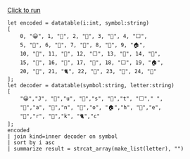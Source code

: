 [Click to run](https://dataexplorer.azure.com/clusters/help/databases/Samples?query=H4sIAAAAAAAEAF2SPU7DMBTH95zi6U2tlKFxPyhFvQBXQKhyEwtMEkdy3KGIgYEBCVo6IUBIMFAmRk7ECTgCL05i0ybLL3p++X/ImTAgVFwkIoEpJNzQO89ER06kMiGUy3xeZJPSaKnOusFJAPT0QsDft6drDCGy+HlDyCxuVoR9i/ffhAPCn69XDO3m0A5WaxqMLG5pAgf15jPh2G8eWnx4b1ajWnX7UqnWsh+PFbNWAaJad31X8cA5q9eH3l408irRP/Fo7H+1p8563jmr1Te3FTMvyfreIRu0DoPToyCjkhNRlax3St5pNwQ6ZoTeK7tpGo/RBcIFujBYoguDBtsACI3xxjRydH2jQpcZC3RB8RxdABR+v6oZNbqgmKIrAGMbsLlBwRVcFFJBKlUylUpR3DZ2oZq7RGfKQhuYL0ECL+Pqe5HnXMtLAVqUi8xQR9RBzM2Ma82XnZynYpbJ0nTqhrokj93gD2I5M8q7AgAA)

```kql
let encoded = datatable(i:int, symbol:string)
[
    0, "😀", 1, "🦄", 2, "🐍", 3, "🌴", 4, "⬜",
    5, "🍎", 6, "🥜", 7, "🐙", 8, "🌴", 9, "🏠",
    10, "🥚", 11, "🤖", 12, "⬜", 13, "🎋", 14, "🦄",
    15, "🐍", 16, "🌴", 17, "🐙", 18, "⬜", 19, "🏠",
    20, "🍎", 21, "🐈", 22, "🎋", 23, "🥚", 24, "🤖"
];
let decoder = datatable(symbol:string, letter:string)
[
    "😀","J", "🦄","u", "🐍","s", "🌴","t", "⬜"," ",
    "🍎","a", "🥜","n", "🐙","o", "🏠","h", "🥚","e",
    "🤖","r", "🎋","k", "🐈","c"
];
encoded
| join kind=inner decoder on symbol
| sort by i asc
| summarize result = strcat_array(make_list(letter), "")

```